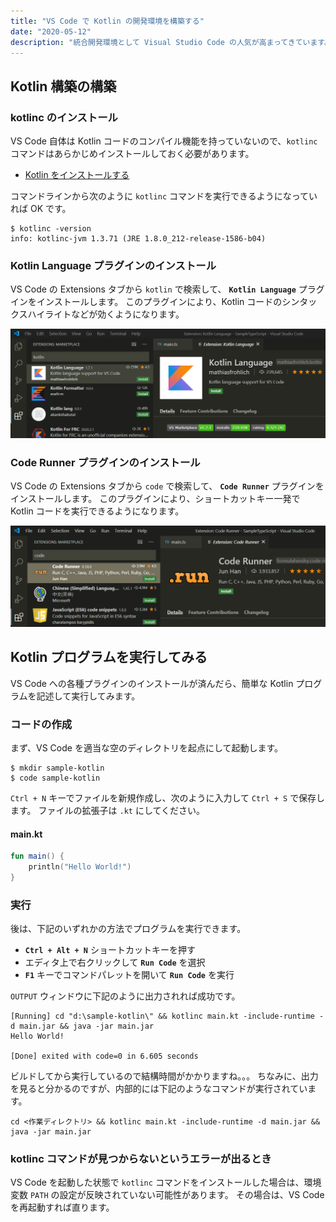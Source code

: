 ```yaml
---
title: "VS Code で Kotlin の開発環境を構築する"
date: "2020-05-12"
description: "統合開発環境として Visual Studio Code の人気が高まってきています。ここでは、VS Code 上で Kotlin コードのハイライト表示や、ショートカットキーでのビルドを行えるように環境構築します。"
---
```


Kotlin 構築の構築
----

### kotlinc のインストール

VS Code 自体は Kotlin コードのコンパイル機能を持っていないので、`kotlinc` コマンドはあらかじめインストールしておく必要があります。

* [Kotlin をインストールする](install.html#kotlinc)

コマンドラインから次のように `kotlinc` コマンドを実行できるようになっていれば OK です。

```
$ kotlinc -version
info: kotlinc-jvm 1.3.71 (JRE 1.8.0_212-release-1586-b04)
```

### Kotlin Language プラグインのインストール

VS Code の Extensions タブから `kotlin` で検索して、 __`Kotlin Language`__ プラグインをインストールします。
このプラグインにより、Kotlin コードのシンタックスハイライトなどが効くようになります。

![vscode-001.png](vscode-001.png)

### Code Runner プラグインのインストール

VS Code の Extensions タブから `code` で検索して、 __`Code Runner`__ プラグインをインストールします。
このプラグインにより、ショートカットキー一発で Kotlin コードを実行できるようになります。

![vscode-002.png](vscode-002.png)


Kotlin プログラムを実行してみる
----

VS Code への各種プラグインのインストールが済んだら、簡単な Kotlin プログラムを記述して実行してみます。

### コードの作成

まず、VS Code を適当な空のディレクトリを起点にして起動します。

```
$ mkdir sample-kotlin
$ code sample-kotlin
```

`Ctrl + N` キーでファイルを新規作成し、次のように入力して `Ctrl + S` で保存します。
ファイルの拡張子は `.kt` にしてください。

#### main.kt

```kotlin
fun main() {
    println("Hello World!")
}
```

### 実行

後は、下記のいずれかの方法でプログラムを実行できます。

- __`Ctrl + Alt + N`__ ショートカットキーを押す
- エディタ上で右クリックして __`Run Code`__ を選択
- __`F1`__ キーでコマンドパレットを開いて __`Run Code`__ を実行

`OUTPUT` ウィンドウに下記のように出力されれば成功です。

```
[Running] cd "d:\sample-kotlin\" && kotlinc main.kt -include-runtime -d main.jar && java -jar main.jar
Hello World!

[Done] exited with code=0 in 6.605 seconds
```

ビルドしてから実行しているので結構時間がかかりますね。。。
ちなみに、出力を見ると分かるのですが、内部的には下記のようなコマンドが実行されています。

```
cd <作業ディレクトリ> && kotlinc main.kt -include-runtime -d main.jar && java -jar main.jar
```

### kotlinc コマンドが見つからないというエラーが出るとき

VS Code を起動した状態で `kotlinc` コマンドをインストールした場合は、環境変数 `PATH` の設定が反映されていない可能性があります。
その場合は、VS Code を再起動すれば直ります。

